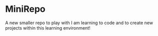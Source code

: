 # MiniRepo
A new smaller repo to play with
I am learning to code and to create new projects within this learning environment!
